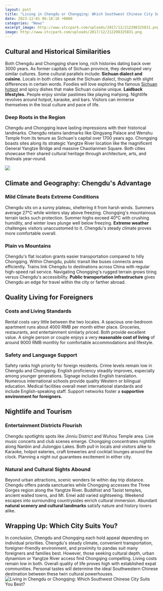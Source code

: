 ```yaml
---
layout: post
title: "Living in Chengdu or Chongqing: Which Southwest Chinese City Suits You Best?"
date: 2023-12-01 06:18:10 +0000
categories: "News"
excerpt_image: http://www.stccpark.com/uploads/2017/12/212208325831.png
image: http://www.stccpark.com/uploads/2017/12/212208325831.png
---
```


## Cultural and Historical Similarities
Both Chengdu and Chongqing share long, rich histories dating back over 3000 years. As former capitals of Sichuan province, they developed very similar cultures. Some cultural parallels include:
**Sichuan dialect and cuisine.** Locals in both cities speak the Sichuan dialect, though with slight differences in certain words. Foodies will love exploring the famous [Sichuan hotpot](https://thetopnews.github.io/americans-and-the-beautiful-game/) and spicy dishes that make Sichuan cuisine unique. 
**Laidback lifestyles.** People enjoy similar pastimes like playing mahjong. Nightlife revolves around hotpot, karaoke, and bars. Visitors can immerse themselves in the local culture and pace of life.
### Deep Roots in the Region 
Chengdu and Chongqing leave lasting impressions with their historical landmarks. Chengdu retains landmarks like Qingyang Palace and Wenshu Temple from its tenure as Sichuan's capital over 1700 years ago. Chongqing boasts sites along its strategic Yangtze River location like the magnificent General Yangtze Bridge and massive Chaotianmen Square. Both cities showcase their shared cultural heritage through architecture, arts, and festivals year-round.

![](https://source.ichongqing.info/2020/05/arti.jpg)
## Climate and Geography: Chengdu's Advantage
### Mild Climate Beats Extreme Conditions
Chengdu sits on a sunny plateau, sheltering it from harsh winds. Summers average 27°C while winters stay above freezing. Chongqing's mountainous terrain lacks such protection. Summer highs exceed 40°C with crushing humidity, and winter lows plunge well below freezing. **Extreme weather** challenges visitors unaccustomed to it. Chengdu's steady climate proves more comfortable overall.
### Plain vs Mountains 
Chengdu's flat location grants easier transportation compared to hilly Chongqing. Within Chengdu, public transit like buses connects areas efficiently. Trains link Chengdu to destinations across China with regular high-speed rail service. Navigating Chongqing's rugged terrain grows tiring versus Chengdu's accessibility. **Public transportation infrastructure** gives Chengdu an edge for travel within the city or farther abroad.
## Quality Living for Foreigners
### Costs and Living Standards
Rental costs vary little between the two locales. A spacious one-bedroom apartment runs about 4000 RMB per month either place. Groceries, restaurants, and entertainment similarly priced. Both provide excellent value. A single person or couple enjoys a very **reasonable cost of living** of around 9000 RMB monthly for comfortable accommodations and lifestyle.  
### Safety and Language Support  
Safety ranks high priority for foreign residents. Crime levels remain low in Chengdu and Chongqing. English proficiency steadily improves, especially among younger generations. Signage includes English translation. Numerous international schools provide quality Western or bilingual education. Medical facilities overall meet international standards and include English-speaking staff. Support networks foster a **supportive environment for foreigners.**
## Nightlife and Tourism
### Entertainment Districts Flourish
Chengdu spotlights spots like Jinniu District and Wuhou Temple area. Live music concerts and club scenes emerge. Chongqing concentrates nightlife along Nanbin and Jiulongpo Lakes. Both pull in locals and visitors alike to Karaoke, hotpot eateries, craft breweries and cocktail lounges around the clock. Planning a night out guarantees excitement in either city. 
### Natural and Cultural Sights Abound 
Beyond urban attractions, scenic wonders lie within day trip distance. Chengdu offers panda sanctuaries while Chongqing accesses the Three Gorges region along the Yangtze River. Buddhist and Taoist temples, ancient walled towns, and Mt. Emei add varied sightseeing. Weekend escapes into surrounding countrysides enrich cultural immersion. Abundant **natural scenery and cultural landmarks** satisfy nature and history lovers alike.
## Wrapping Up: Which City Suits You?
In conclusion, Chengdu and Chongqing each hold appeal depending on individual priorities. Chengdu's steady climate, convenient transportation, foreigner-friendly environment, and proximity to pandas suit many foreigners and families best. However, those seeking cultural depth, urban dynamism or Yangtze River access find Chongqing compelling. Living costs remain low in both. Overall quality of life proves high with established expat communities. Personal tastes will determine the ideal Southwestern Chinese destination between these twin cultural powerhouses.
![Living in Chengdu or Chongqing: Which Southwest Chinese City Suits You Best?](http://www.stccpark.com/uploads/2017/12/212208325831.png)